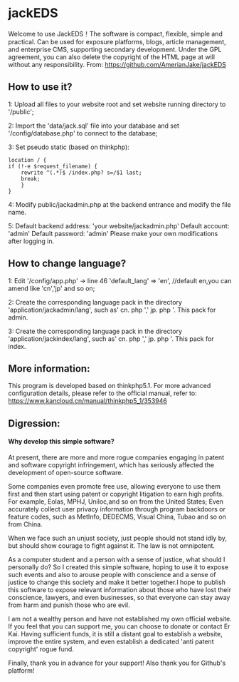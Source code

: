 # jackEDS
Welcome to use JackEDS！The software is compact, flexible, simple and practical. Can be used for exposure platforms, blogs, article management, and enterprise CMS, supporting secondary development. Under the GPL agreement, you can also delete the copyright of the HTML page at will without any responsibility.
From: https://github.com/AmerianJake/jackEDS 

## How to use it?
1: Upload all files to your website root and set website running directory to '/public';

2: Import the 'data/jack.sql' file into your database and set '/config/database.php' to connect to the database;

3: Set pseudo static (based on thinkphp):

	location / {
	if (!-e $request_filename) {
		rewrite ^(.*)$ /index.php? s=/$1 last;
		break;
		}
	}

4: Modify public/jackadmin.php at the backend entrance and modify the file name.

5: Default backend address: 'your website/jackadmin.php'
Default account: 'admin' 
Default password: 'admin'
Please make your own modifications after logging in.

## How to change language?
1: Edit '/config/app.php' -> line 46
   'default_lang'           => 'en', //default en,you can amend like 'cn','jp' and so on;

2: Create the corresponding language pack in the directory 'application/jackadmin/lang', such as' cn. php ',' jp. php '. This pack for admin.

3: Create the corresponding language pack in the directory 'application/jackindex/lang', such as' cn. php ',' jp. php '. This pack for index.

## More information:
This program is developed based on thinkphp5.1. For more advanced configuration details, please refer to the official manual, refer to: https://www.kancloud.cn/manual/thinkphp5_1/353946

## Digression:

#### Why develop this simple software?

At present, there are more and more rogue companies engaging in patent and software copyright infringement, which has seriously affected the development of open-source software. 

Some companies even promote free use, allowing everyone to use them first and then start using patent or copyright litigation to earn high profits. For example, Eolas, MPHJ, Uniloc,and so on from the United States; Even accurately collect user privacy information through program backdoors or feature codes, such as MetInfo, DEDECMS, Visual China, Tubao and so on from China.

When we face such an unjust society, just people should not stand idly by, but should show courage to fight against it. The law is not omnipotent. 

As a computer student and a person with a sense of justice, what should I personally do? So I created this simple software, hoping to use it to expose such events and also to arouse people with conscience and a sense of justice to change this society and make it better together.I hope to publish this software to expose relevant information about those who have lost their conscience, lawyers, and even businesses, so that everyone can stay away from harm and punish those who are evil.

I am not a wealthy person and have not established my own official website. If you feel that you can support me, you can choose to donate or contact Er Kai. Having sufficient funds, it is still a distant goal to establish a website, improve the entire system, and even establish a dedicated 'anti patent copyright' rogue fund.

Finally, thank you in advance for your support! Also thank you for Github's platform!
